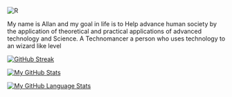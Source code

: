 
  ![R](https://github.com/DarkStarStrix/DarkStarStrix/assets/108637439/d3d57c4f-d185-424b-a7c5-f9f64ddb6cdb)

My name is Allan and my goal in life is to Help advance human society by the application of theoretical and practical applications of advanced technology and Science.
                                               A Technomancer a person who uses technology to an wizard like level

  [![GitHub Streak](http://github-readme-streak-stats.herokuapp.com?user=DarkStarStrix&theme=dark&background=000000)](https://git.io/streak-stats)

  [![My GitHub Stats](https://github-readme-stats.vercel.app/api/?username=DarkStarStrix&count_private=true&theme=tokyonight&showicons=true)]()

  [![My GitHub Language Stats](https://github-readme-stats.vercel.app/api/top-langs/?username=DarkStarStrix&langs_count=5&theme=tokyonight)]()
